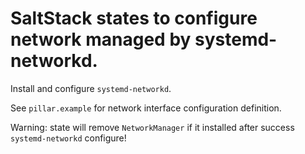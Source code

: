 # SaltStack states to configure network managed by systemd-networkd.

Install and configure `systemd-networkd`.

See `pillar.example` for network interface configuration definition.

Warning: state will remove `NetworkManager` if it installed after success `systemd-networkd` configure!
